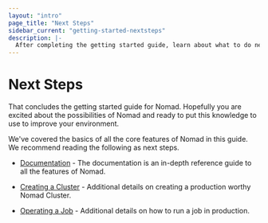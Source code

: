 ```yaml
---
layout: "intro"
page_title: "Next Steps"
sidebar_current: "getting-started-nextsteps"
description: |-
  After completing the getting started guide, learn about what to do next with Nomad.
---
```


# Next Steps

That concludes the getting started guide for Nomad. Hopefully you are
excited about the possibilities of Nomad and ready to put this knowledge
to use to improve your environment.

We've covered the basics of all the core features of Nomad in this guide.
We recommend reading the following as next steps.

  * [Documentation](/docs/index.html) - The documentation is an in-depth
    reference guide to all the features of Nomad.

  * [Creating a Cluster](/guides/cluster/bootstrapping.html) - Additional details on
    creating a production worthy Nomad Cluster.

  * [Operating a Job](/docs/operating-a-job/index.html) - Additional details on how to
    run a job in production.

